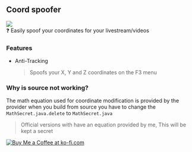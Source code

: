 ## Coord spoofer
![](https://img.shields.io/github/v/release/sleepy-lux/coordspoofer)<br>
❓ Easily spoof your coordinates for your livestream/videos

### Features
- Anti-Tracking
  > Spoofs your X, Y and Z coordinates on the F3 menu
  
### Why is source not working?
 The math equation used for coordinate modification is provided by the provider when you build from source you have to change the `MathSecret.java.delete` to `MathSecret.java`
 
> Official versions with have an equation provided by me, This will be kept a secret

<a href='https://ko-fi.com/sleepylux' target='_blank'><img src='https://storage.ko-fi.com/cdn/kofi5.png' alt='Buy Me a Coffee at ko-fi.com' /></a>